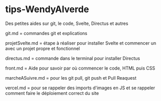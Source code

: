 # tips-WendyAlverde
Des petites aides sur git, le code, Svelte, Directus et autres

git.md = commandes git et explications

projetSvelte.md = étape à réaliser pour installer Svelte et commencer un avec un projet propre et fonctionnel

directus.md = commande dans le terminal pour installer Directus

front.md = Aide pour savoir par où commencer le code, HTML  puis CSS

marcheASuivre.md =  pour les git pull, git push et Pull Reaquest

vercel.md = pour se rappeler des imports d'images en JS et se rappeler comment faire le déploiement correct du site
